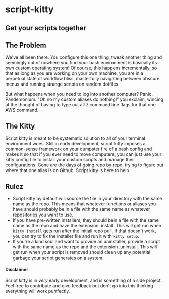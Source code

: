 # script-kitty
## Get your scripts together

## The Problem ##

We've all been there. You configure this one thing, tweak another thing and seemingly out of nowhere you find your bash environment is basically its own custom operating system! Of course, this happens incrementally, so that as long as you are working on your own machine, you are in a perpetual state of workflow bliss, masterfully navigating between obscure menus and running strange scripts on random dotfiles. 

But what happens when you need to log into another computer? Panic. Pandemonium. "Oh no my custom aliases do nothing!" you exclaim, wincing at the thought of having to type out all 7 command line flags for that one AWS command. 

## The Kitty ##

Script kitty is meant to be systematic solution to all of your terminal environment woes. Still in early development, script kitty imposes a common-sense framework on your dumpster fire of a bash config and makes it so that if you ever need to move computers, you can just use your kitty config file to install your custom scripts and manage their configurations. Gone are the days of going repo by repo, trying to figure out where that one alias is on Github. Script kitty is here to help.

## Rulez ##

  * Script kitty by default will source the file in your directory with the same name as the repo. This means that whatever functions or aliases you have should probably be in a file with the same name as whatever repositories you want to use. 
  * If you have pre-written installers, they should bein a file with the same name as the repo and have the extension .install. This will get run when `kitty install` gets run after the initiall repo pull. If that doesn't work, you can try to fix the installer file and run it with `kitty setup`. 
  * If you're a kind soul and want to provide an uninstaller, provide a script with the same name as the repo and the extension .uninstall. This will get run when your script is removed should clean up any potential garbage your script generates on a system.


#### Disclaimer ####

Script kitty is in *very* early development, and is something of a side project. Feel free to contribute and give feedback but don't go into this thinking everything will work purrfectly.
